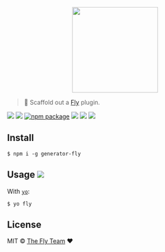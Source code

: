 
<div align="center">
  <a href="http://github.com/flyjs/fly">
    <img width=200px  src="https://cloud.githubusercontent.com/assets/8317250/8430194/35c6043a-1f6a-11e5-8cbd-af6cc86baa84.png">
  </a>
</div>


> :rocket: Scaffold out a [Fly](https://github.com/flyjs/fly) plugin.

![][fly-gen]
[![][fly-badge]][fly]
[![npm package][npm-ver-link]][releases]
[![][dl-badge]][npm-pkg-link]
[![][travis-badge]][travis-link]
[![][mit-badge]][mit]


## Install

```
$ npm i -g generator-fly
```

## Usage [![][yo-gen]][yeoman]

With [`yo`](https://github.com/yeoman/yo):

```
$ yo fly
```

## License

MIT © [The Fly Team](https://www.github.com/flyjs/fly) :heart:


[mit]:          http://opensource.org/licenses/MIT

[contributors]: https://github.com/flyjs/generator-fly/graphs/contributors
[releases]:     https://github.com/flyjs/generator-fly/releases
[yo-gen]:       https://img.shields.io/badge/yo-yeoman-E60000.svg?style=flat-square
[yeoman]:       http://yeoman.io/
[fly-gen]:      https://img.shields.io/badge/generator-fly-05B3E1.svg?style=flat-square
[fly]:          https://www.github.com/flyjs/fly
[fly-badge]:    https://img.shields.io/badge/fly-JS-05B3E1.svg?style=flat-square
[mit-badge]:    https://img.shields.io/badge/license-MIT-444444.svg?style=flat-square
[npm-pkg-link]: https://www.npmjs.org/package/generator-fly
[npm-ver-link]: https://img.shields.io/npm/v/generator-fly.svg?style=flat-square
[dl-badge]:     http://img.shields.io/npm/dm/generator-fly.svg?style=flat-square
[travis-link]:  https://travis-ci.org/flyjs/generator-fly
[travis-badge]: http://img.shields.io/travis/flyjs/generator-fly.svg?style=flat-square
